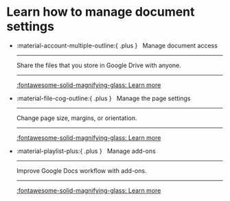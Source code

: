 # Learn how to manage document settings

<div class="grid cards" markdown>

- :material-account-multiple-outline:{ .plus }&nbsp;&nbsp;&nbsp;Manage document access

    ---
    Share the files that you store in Google Drive with anyone.
    
    ---

    [:fontawesome-solid-magnifying-glass: Learn more](settings_access.md)


- :material-file-cog-outline:{ .plus }&nbsp;&nbsp;&nbsp;Manage the page settings

    ---

    Change page size, margins, or orientation.
    
    ---


    [:fontawesome-solid-magnifying-glass: Learn more](settings_page.md)

- :material-playlist-plus:{ .plus }&nbsp;&nbsp;&nbsp;Manage add-ons

    ---

    Improve Google Docs workflow with add-ons.

    ---

    [:fontawesome-solid-magnifying-glass: Learn more](settings_addon.md)

</div>
